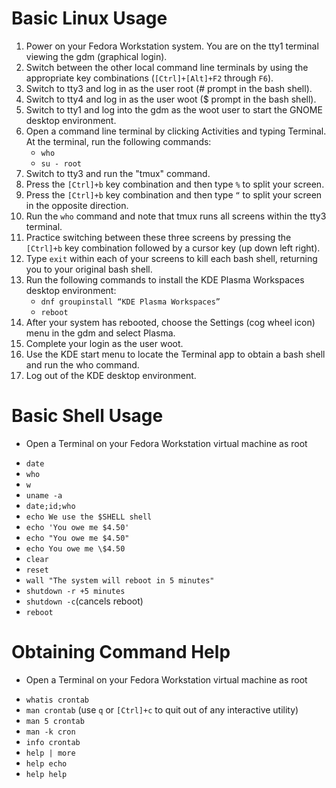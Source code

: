 # Basic Linux Usage
   1. Power on your Fedora Workstation system. You are on the tty1 terminal viewing the gdm (graphical login).
   2. Switch between the other local command line terminals by using the appropriate key combinations (`[Ctrl]+[Alt]+F2` through `F6`).
   3. Switch to tty3 and log in as the user root (# prompt in the bash shell). 
   4. Switch to tty4 and log in as the user woot ($ prompt in the bash shell). 
   5. Switch to tty1 and log into the gdm as the woot user to start the GNOME desktop environment. 
   6. Open a command line terminal by clicking Activities and typing Terminal. At the terminal, run the following commands:
       - `who`
       - `su - root` 
   7. Switch to tty3 and run the "tmux" command. 
   8. Press the `[Ctrl]+b` key combination and then type `%` to split your screen. 
   9. Press the `[Ctrl]+b` key combination and then type `“` to split your screen in the opposite direction. 
   10. Run the `who` command and note that tmux runs all screens within the tty3 terminal. 
   11. Practice switching between these three screens by pressing the `[Ctrl]+b` key combination followed by a cursor key (up down left right). 
   12. Type `exit` within each of your screens to kill each bash shell, returning you to your original bash shell.
   13. Run the following commands to install the KDE Plasma Workspaces desktop environment:
       - `dnf groupinstall “KDE Plasma Workspaces”`
       - `reboot`
   14. After your system has rebooted, choose the Settings (cog wheel icon) menu in the gdm and select Plasma. 
   15. Complete your login as the user woot.
   16. Use the KDE start menu to locate the Terminal app to obtain a bash shell and run the who command. 
   17. Log out of the KDE desktop environment. 

# Basic Shell Usage
   * Open a Terminal on your Fedora Workstation virtual machine as root
   - `date`
   - `who`
   - `w`
   - `uname -a`
   - `date;id;who`
   - `echo We use the $SHELL shell`
   - `echo 'You owe me $4.50'`
   - `echo "You owe me $4.50"`
   - `echo You owe me \$4.50`
   - `clear`
   - `reset`
   - `wall "The system will reboot in 5 minutes"`
   - `shutdown -r +5 minutes`
   - `shutdown -c`(cancels reboot)
   - `reboot`

# Obtaining Command Help
   * Open a Terminal on your Fedora Workstation virtual machine as root
   - `whatis crontab`
   - `man crontab` (use `q` or `[Ctrl]+c` to quit out of any interactive utility)
   - `man 5 crontab`
   - `man -k cron`
   - `info crontab`
   - `help | more`
   - `help echo`
   - `help help`
